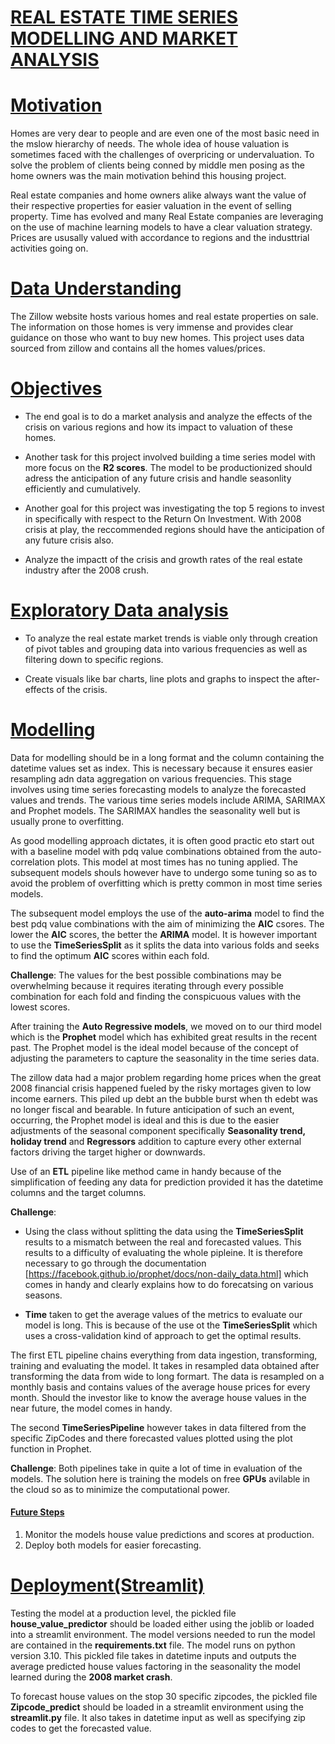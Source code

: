 # **<ins>REAL ESTATE TIME SERIES MODELLING AND MARKET ANALYSIS</ins>**

# <ins>Motivation </ins>
Homes are very dear to people and are even one of the most basic need in the mslow hierarchy of needs. The whole idea of house valuation is sometimes faced with the challenges of overpricing or undervaluation. To solve the problem of clients being conned by middle men posing as the home owners was the main motivation behind this housing project. 

Real estate companies and home owners alike always want the value of their respective properties for easier valuation in the event of selling property. Time has evolved and many Real Estate companies are leveraging on the use of machine learning models to have  a clear valuation strategy. Prices are ususally valued with accordance to regions and the industtrial activities going on. 

# <ins> Data Understanding </ins>
The Zillow website hosts various homes and real estate properties on sale. The information on those homes is very immense and provides clear guidance on those who want to buy new homes. This project uses data sourced from zillow and contains all the homes values/prices. 

# <ins> Objectives</ins>

* The end goal is to do a market analysis and analyze the effects of the crisis on various regions and how its impact to valuation of these homes.

* Another task for this project involved building a time series model with more focus on the **R2 scores**. The model to be productionized should adress the anticipation of any future crisis and handle seasonlity efficiently and cumulatively. 

* Another goal for this project was investigating the top 5 regions to invest in specifically with respect to the Return On Investment. With 2008 crisis at play, the reccommended regions should have the anticipation of any future crisis also.

* Analyze the impactt of the crisis and growth rates of the real estate industry after the 2008 crush.  

# <ins> Exploratory Data analysis </ins>

* To analyze the real estate market trends is viable only through creation of pivot tables and grouping data into various frequencies as well as filtering down to specific regions. 

* Create visuals like bar charts, line plots and graphs to inspect the after-effects of the crisis. 


# <ins> Modelling</ins>
Data for modelling should be in a long format and the column containing the datetime values set as index. This is necessary because it ensures easier resampling adn data aggregation on various frequencies.
This stage involves using time series forecasting models to analyze the forecasted values and trends. The various time series models include ARIMA, SARIMAX and Prophet models. The SARIMAX handles the seasonality well but is usually prone to overfitting. 

As good modelling approach dictates, it is often good practic eto start out with a baseline model with pdq value combinations obtained from the auto-correlation plots. This model at most times has no tuning applied. The subsequent models shouls however have to undergo some tuning so as to avoid the problem of overfitting which is pretty common in most time series models. 

The subsequent model employs the use of the **auto-arima** model to find the best pdq value combinations with the aim of minimizing the **AIC** csores. The lower the **AIC** scores, the better the **ARIMA** model. It is however important to use the **TimeSeriesSplit** as it splits the data into various folds and seeks to find the optimum **AIC** scores within each fold. 

**Challenge**: The values for the best possible combinations may be overwhelming because it requires iterating through every possible combination for each fold and finding the conspicuous values with the lowest scores.

After training the **Auto Regressive models**, we moved on to our third model which is the **Prophet** model which has exhibited great results in the recent past. The Prophet model is the ideal model because of the concept of adjusting the parameters to capture the seasonality in the time series data. 

The zillow data had a major problem regarding home prices when the great 2008 financial crisis happened fueled by the risky mortages given to low income earners. This piled up debt an the bubble burst when th edebt was no longer fiscal and bearable. In future anticipation of such an event, occurring, the Prophet model is ideal and this is due to the easier adjustments of the seasonal component specifically **Seasonality trend, holiday trend** and **Regressors** addition to capture every other external factors driving the target higher or downwards. 

Use of an **ETL** pipeline like method came in handy because of the simplification of feeding any data for prediction provided it has the datetime columns and the target columns. 

**Challenge**: 

* Using the class without splitting the data using the **TimeSeriesSplit** results to a mismatch between the real and forecasted values. This results to a difficulty of evaluating the whole pipleine. It is therefore necessary to go through the documentation [https://facebook.github.io/prophet/docs/non-daily_data.html] which comes in handy and clearly explains how to do forecatsing on various seasons.

* **Time** taken to get the average values of the metrics to evaluate our model is long. This is because of the use ot the **TimeSeriesSplit** which uses a cross-validation kind of approach to get the optimal results. 

The first ETL pipeline chains everything from data ingestion, transforming, training and evaluating the model. It takes in resampled data obtained after transforming the data from wide to long formart. The data is resampled on a monthly basis and contains values of the average house prices for every month. Should the investor like to know the average house values in the near future, the model comes in handy. 

The second **TimeSeriesPipeline** however takes in data filtered from the specific ZipCodes and there forecasted values plotted using the plot function in Prophet. 

**Challenge**: Both pipelines take in quite a lot of time in evaluation of the models. 
The solution here is training the models on free **GPUs** avilable in the cloud so as to minimize the computational power. 

#### <ins>Future Steps</ins>

1. Monitor the models house value predictions and scores at production.
2. Deploy both models for easier forecasting.

# <ins> Deployment(Streamlit) </ins>
Testing the model at a production level, the pickled file **house_value_predictor** should be loaded either using the joblib or loaded into a streamlit environment. The model versions needed to run the model are contained in the **requirements.txt** file. The model runs on python version 3.10. This pickled file takes in datetime inputs and outputs the average predicted house values factoring in the seasonality the model learned during the **2008 market crash**.

To forecast house values on the stop 30 specific zipcodes, the pickled file **Zipcode_predict** should be loaded in  a streamlit environment using the **streamlit.py** file. It also takes in datetime input as well as specifying zip codes to get the forecasted value. 
